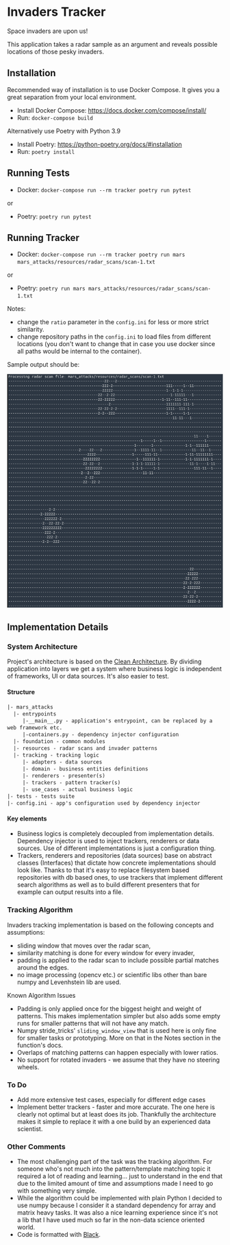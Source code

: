 # Invaders Tracker

Space invaders are upon us!

This application takes a radar sample as an argument and reveals possible locations of those pesky invaders.

## Installation

Recommended way of installation is to use Docker Compose. It gives you a great separation from your local environment.
- Install Docker Compose: https://docs.docker.com/compose/install/
- Run: `docker-compose build`

Alternatively use Poetry with Python 3.9
- Install Poetry: https://python-poetry.org/docs/#installation
- Run: `poetry install`

## Running Tests

- Docker: `docker-compose run --rm tracker poetry run pytest`

or
- Poetry: `poetry run pytest`

## Running Tracker

- Docker: `docker-compose run --rm tracker poetry run mars mars_attacks/resources/radar_scans/scan-1.txt`

or
- Poetry: `poetry run mars mars_attacks/resources/radar_scans/scan-1.txt`

Notes:
- change the `ratio` parameter in the `config.ini` for less or more strict similarity.
- change repository paths in the `config.ini` to load files from different locations
(you don't want to change that in case you use docker since all paths would be internal to the container).

Sample output should be:

![Sample scan results](assets/scan_results.png "Sample Scan Results")


## Implementation Details

### System Architecture
Project's architecture is based on the [Clean Architecture](https://blog.cleancoder.com/uncle-bob/2012/08/13/the-clean-architecture.html).
By dividing application into layers we get a system where business logic is independent of frameworks, UI or data sources.
It's also easier to test.

#### Structure

    |- mars_attacks
      |- entrypoints
         |-__main__.py - application's entrypoint, can be replaced by a web framework etc.
         |-containers.py - dependency injector configuration
      |- foundation - common modules
      |- resources - radar scans and invader patterns
      |- tracking - tracking logic
         |- adapters - data sources
         |- domain - business entities definitions
         |- renderers - presenter(s)
         |- trackers - pattern tracker(s)
         |- use_cases - actual business logic
    |- tests - tests suite
    |- config.ini - app's configuration used by dependency injector

#### Key elements

- Business logics is completely decoupled from implementation details. Dependency injector is used to inject
trackers, renderers or data sources. Use of different implementations is just a configuration thing.
- Trackers, renderers and repositories (data sources) base on abstract classes (Interfaces) that dictate how concrete
implementations should look like. Thanks to that it's easy to replace filesystem based repositories with db based ones,
to use trackers that implement different search algorithms as well as to build different presenters that for example can output results into a file. 

### Tracking Algorithm
Invaders tracking implementation is based on the following concepts and assumptions:
- sliding window that moves over the radar scan,
- similarity matching is done for every window for every invader,
- padding is applied to the radar scan to include possible partial matches around the edges.
- no image processing (opencv etc.) or scientific libs other than bare numpy and Levenhstein lib are used.

Known Algorithm Issues
- Padding is only applied once for the biggest height and weight of patterns. This makes implementation simpler but
also adds some empty runs for smaller patterns that will not have any match.
- Numpy stride_tricks' `sliding_window_view` that is used here is only fine for smaller tasks
or prototyping. More on that in the Notes section in the function's docs.
- Overlaps of matching patterns can happen especially with lower ratios.
- No support for rotated invaders - we assume that they have no steering wheels.

### To Do
- Add more extensive test cases, especially for different edge cases
- Implement better trackers - faster and more accurate. The one here is clearly not optimal but at least does its job.
Thankfully the architecture makes it simple to replace it with a one build by an experienced data scientist.


### Other Comments
- The most challenging part of the task was the tracking algorithm. For someone who's not much into the pattern/template
matching topic it required a lot of reading and learning... just to understand in the end that due to the limited amount
of time and assumptions made I need to go with something very simple.
- While the algorithm could be implemented with plain Python I decided to use numpy because I consider it a standard
dependency for array and matrix heavy tasks. It was also a nice learning experience since it's not a lib that I
have used much so far in the non-data science oriented world.
- Code is formatted with [Black](https://github.com/psf/black).